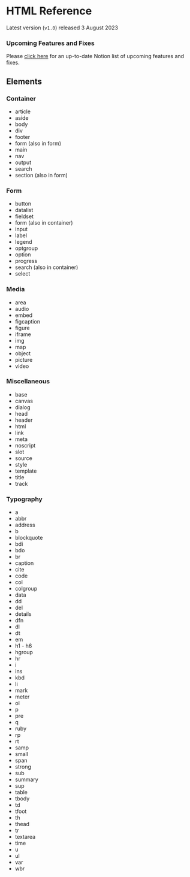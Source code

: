# HTML Reference
Latest version (`v1.0`) released 3 August 2023

### Upcoming Features and Fixes
Please <a href="https://kelcisayshello.notion.site/0667e2d701a54363a38e87b5dac46c18?v=6d7fffe0a2294eae829ef47d9113c5d9&pvs=4">click here</a> for an up-to-date Notion list of upcoming features and fixes.

## Elements
### Container
* article
* aside
* body
* div
* footer
* form (also in form)
* main
* nav
* output
* search
* section (also in form)
### Form
* button
* datalist
* fieldset
* form (also in container)
* input
* label
* legend
* optgroup
* option
* progress
* search (also in container)
* select
### Media
* area
* audio
* embed
* figcaption
* figure
* iframe
* img
* map
* object
* picture
* video
### Miscellaneous
* base
* canvas
* dialog
* head
* header
* html
* link
* meta
* noscript
* slot
* source
* style
* template
* title
* track
### Typography
* a
* abbr
* address
* b
* blockquote
* bdi
* bdo
* br
* caption
* cite
* code
* col
* colgroup
* data
* dd
* del
* details
* dfn
* dl
* dt
* em
* h1 - h6
* hgroup
* hr
* i
* ins
* kbd
* li
* mark
* meter
* ol
* p
* pre
* q
* ruby
* rp
* rt
* samp
* small
* span
* strong
* sub
* summary
* sup
* table
* tbody
* td
* tfoot
* th
* thead
* tr
* textarea
* time
* u
* ul
* var
* wbr
